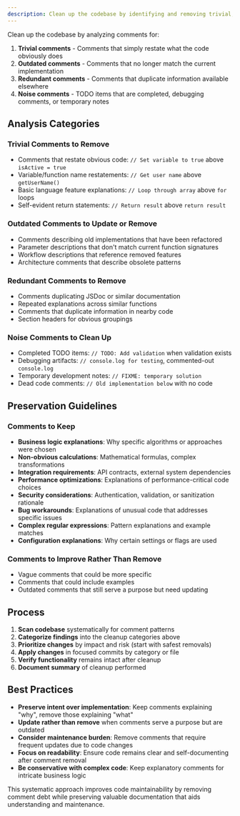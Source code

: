 ```yaml
---
description: Clean up the codebase by identifying and removing trivial, unnecessary, or outdated comments while preserving meaningful documentation.
---
```


Clean up the codebase by analyzing comments for:

1. **Trivial comments** - Comments that simply restate what the code obviously does
2. **Outdated comments** - Comments that no longer match the current implementation  
3. **Redundant comments** - Comments that duplicate information available elsewhere
4. **Noise comments** - TODO items that are completed, debugging comments, or temporary notes

## Analysis Categories

### **Trivial Comments to Remove**
- Comments that restate obvious code: `// Set variable to true` above `isActive = true`
- Variable/function name restatements: `// Get user name` above `getUserName()`
- Basic language feature explanations: `// Loop through array` above `for` loops
- Self-evident return statements: `// Return result` above `return result`

### **Outdated Comments to Update or Remove**
- Comments describing old implementations that have been refactored
- Parameter descriptions that don't match current function signatures
- Workflow descriptions that reference removed features
- Architecture comments that describe obsolete patterns

### **Redundant Comments to Remove** 
- Comments duplicating JSDoc or similar documentation
- Repeated explanations across similar functions
- Comments that duplicate information in nearby code
- Section headers for obvious groupings

### **Noise Comments to Clean Up**
- Completed TODO items: `// TODO: Add validation` when validation exists
- Debugging artifacts: `// console.log for testing`, commented-out `console.log`
- Temporary development notes: `// FIXME: temporary solution`
- Dead code comments: `// Old implementation below` with no code

## Preservation Guidelines

### **Comments to Keep**
- **Business logic explanations**: Why specific algorithms or approaches were chosen
- **Non-obvious calculations**: Mathematical formulas, complex transformations
- **Integration requirements**: API contracts, external system dependencies  
- **Performance optimizations**: Explanations of performance-critical code choices
- **Security considerations**: Authentication, validation, or sanitization rationale
- **Bug workarounds**: Explanations of unusual code that addresses specific issues
- **Complex regular expressions**: Pattern explanations and example matches
- **Configuration explanations**: Why certain settings or flags are used

### **Comments to Improve Rather Than Remove**
- Vague comments that could be more specific
- Comments that could include examples
- Outdated comments that still serve a purpose but need updating

## Process

1. **Scan codebase** systematically for comment patterns
2. **Categorize findings** into the cleanup categories above  
3. **Prioritize changes** by impact and risk (start with safest removals)
4. **Apply changes** in focused commits by category or file
5. **Verify functionality** remains intact after cleanup
6. **Document summary** of cleanup performed

## Best Practices

- **Preserve intent over implementation**: Keep comments explaining "why", remove those explaining "what"
- **Update rather than remove** when comments serve a purpose but are outdated
- **Consider maintenance burden**: Remove comments that require frequent updates due to code changes
- **Focus on readability**: Ensure code remains clear and self-documenting after comment removal
- **Be conservative with complex code**: Keep explanatory comments for intricate business logic

This systematic approach improves code maintainability by removing comment debt while preserving valuable documentation that aids understanding and maintenance.